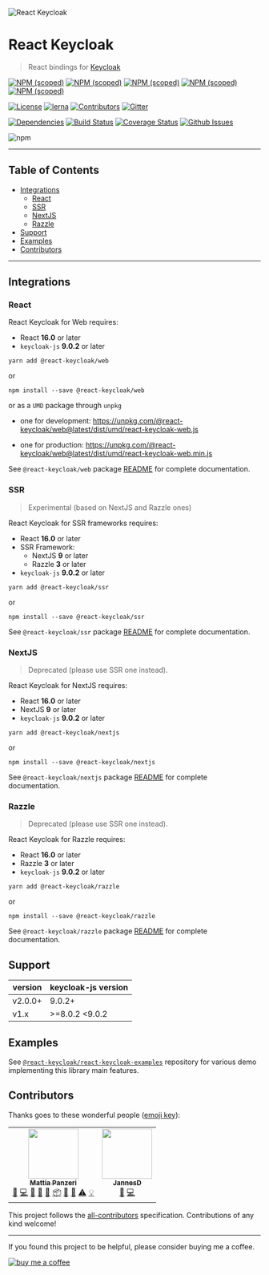 ![React Keycloak](/art/react-keycloak-logo.png?raw=true 'React Keycloak Logo')

# React Keycloak <!-- omit in toc -->

> React bindings for [Keycloak](https://www.keycloak.org/)

[![NPM (scoped)](https://img.shields.io/npm/v/@react-keycloak/core?label=npm%20%7C%20core)](https://www.npmjs.com/package/@react-keycloak/core)
[![NPM (scoped)](https://img.shields.io/npm/v/@react-keycloak/web?label=npm%20%7C%20web)](https://www.npmjs.com/package/@react-keycloak/web)
[![NPM (scoped)](https://img.shields.io/npm/v/@react-keycloak/ssr?label=npm%20%7C%20ssr)](https://www.npmjs.com/package/@react-keycloak/ssr)
[![NPM (scoped)](https://img.shields.io/npm/v/@react-keycloak/nextjs?label=npm%20%7C%20nextjs)](https://www.npmjs.com/package/@react-keycloak/nextjs)
[![NPM (scoped)](https://img.shields.io/npm/v/@react-keycloak/razzle?label=npm%20%7C%20razzle)](https://www.npmjs.com/package/@react-keycloak/razzle)

[![License](https://img.shields.io/github/license/panz3r/react-keycloak.svg)](https://github.com/panz3r/react-keycloak/blob/master/LICENSE.md)
[![lerna](https://img.shields.io/badge/maintained%20with-lerna-cc00ff.svg)](https://lerna.js.org/)<!-- ALL-CONTRIBUTORS-BADGE:START - Do not remove or modify this section -->
[![Contributors](https://img.shields.io/badge/contributors-2-orange.svg)](#contributors)<!-- ALL-CONTRIBUTORS-BADGE:END -->
[![Gitter](https://img.shields.io/gitter/room/react-keycloak/community)](https://gitter.im/react-keycloak/community)

[![Dependencies](https://img.shields.io/david/panz3r/react-keycloak.svg)](https://github.com/panz3r/react-keycloak)
[![Build Status](https://travis-ci.com/panz3r/react-keycloak.svg?branch=master)](https://travis-ci.com/panz3r/react-keycloak)
[![Coverage Status](https://coveralls.io/repos/github/panz3r/react-keycloak/badge.svg?branch=master)](https://coveralls.io/github/panz3r/react-keycloak?branch=master)
[![Github Issues](https://img.shields.io/github/issues/panz3r/react-keycloak.svg)](https://github.com/panz3r/react-keycloak/issues)

![npm](https://img.shields.io/npm/dm/@react-keycloak/core)

---

## Table of Contents <!-- omit in toc -->

- [Integrations](#integrations)
  - [React](#react)
  - [SSR](#ssr)
  - [NextJS](#nextjs)
  - [Razzle](#razzle)
- [Support](#support)
- [Examples](#examples)
- [Contributors](#contributors)

---

## Integrations

### React

React Keycloak for Web requires:

- React **16.0** or later
- `keycloak-js` **9.0.2** or later

```shell
yarn add @react-keycloak/web
```

or

```shell
npm install --save @react-keycloak/web
```

or as a `UMD` package through `unpkg`

- one for development: https://unpkg.com/@react-keycloak/web@latest/dist/umd/react-keycloak-web.js

- one for production: https://unpkg.com/@react-keycloak/web@latest/dist/umd/react-keycloak-web.min.js

See `@react-keycloak/web` package [README](https://github.com/panz3r/react-keycloak/blob/master/packages/web/README.md) for complete documentation.

### SSR

> Experimental (based on NextJS and Razzle ones)

React Keycloak for SSR frameworks requires:

- React **16.0** or later
- SSR Framework:
  - NextJS **9** or later
  - Razzle **3** or later
- `keycloak-js` **9.0.2** or later

```shell
yarn add @react-keycloak/ssr
```

or

```shell
npm install --save @react-keycloak/ssr
```

See `@react-keycloak/ssr` package [README](https://github.com/panz3r/react-keycloak/blob/master/packages/ssr/README.md) for complete documentation.

### NextJS

> Deprecated (please use SSR one instead).

React Keycloak for NextJS requires:

- React **16.0** or later
- NextJS **9** or later
- `keycloak-js` **9.0.2** or later

```shell
yarn add @react-keycloak/nextjs
```

or

```shell
npm install --save @react-keycloak/nextjs
```

See `@react-keycloak/nextjs` package [README](https://github.com/panz3r/react-keycloak/blob/master/packages/nextjs/README.md) for complete documentation.

### Razzle

> Deprecated (please use SSR one instead).

React Keycloak for Razzle requires:

- React **16.0** or later
- Razzle **3** or later
- `keycloak-js` **9.0.2** or later

```shell
yarn add @react-keycloak/razzle
```

or

```shell
npm install --save @react-keycloak/razzle
```

See `@react-keycloak/razzle` package [README](https://github.com/panz3r/react-keycloak/blob/master/packages/razzle/README.md) for complete documentation.

## Support

| version | keycloak-js version |
| ------- | ------------------- |
| v2.0.0+ | 9.0.2+              |
| v1.x    | >=8.0.2 <9.0.2      |

## Examples

See [`@react-keycloak/react-keycloak-examples`](https://github.com/react-keycloak/react-keycloak-examples) repository for various demo implementing this library main features.

## Contributors

Thanks goes to these wonderful people ([emoji key](https://allcontributors.org/docs/en/emoji-key)):

<!-- ALL-CONTRIBUTORS-LIST:START - Do not remove or modify this section -->
<!-- prettier-ignore-start -->
<!-- markdownlint-disable -->
<table>
  <tr>
    <td align="center"><a href="http://panz3r.dev"><img src="https://avatars3.githubusercontent.com/u/1754457?v=4" width="100px;" alt=""/><br /><sub><b>Mattia Panzeri</b></sub></a><br /><a href="#ideas-panz3r" title="Ideas, Planning, & Feedback">🤔</a> <a href="https://github.com/panz3r/react-keycloak/commits?author=panz3r" title="Code">💻</a> <a href="https://github.com/panz3r/react-keycloak/commits?author=panz3r" title="Documentation">📖</a> <a href="https://github.com/panz3r/react-keycloak/issues?q=author%3Apanz3r" title="Bug reports">🐛</a> <a href="#maintenance-panz3r" title="Maintenance">🚧</a> <a href="#platform-panz3r" title="Packaging/porting to new platform">📦</a> <a href="#question-panz3r" title="Answering Questions">💬</a> <a href="https://github.com/panz3r/react-keycloak/pulls?q=is%3Apr+reviewed-by%3Apanz3r" title="Reviewed Pull Requests">👀</a> <a href="https://github.com/panz3r/react-keycloak/commits?author=panz3r" title="Tests">⚠️</a> <a href="#example-panz3r" title="Examples">💡</a></td>
    <td align="center"><a href="https://ac-systems.be/"><img src="https://avatars0.githubusercontent.com/u/9079379?v=4" width="100px;" alt=""/><br /><sub><b>JannesD</b></sub></a><br /><a href="https://github.com/panz3r/react-keycloak/issues?q=author%3Ajannes-io" title="Bug reports">🐛</a> <a href="https://github.com/panz3r/react-keycloak/commits?author=jannes-io" title="Code">💻</a></td>
  </tr>
</table>

<!-- markdownlint-enable -->
<!-- prettier-ignore-end -->

<!-- ALL-CONTRIBUTORS-LIST:END -->

This project follows the [all-contributors](https://github.com/all-contributors/all-contributors) specification. Contributions of any kind welcome!

---

If you found this project to be helpful, please consider buying me a coffee.

[![buy me a coffee](https://www.buymeacoffee.com/assets/img/custom_images/orange_img.png)](https://buymeacoff.ee/4f18nT0Nk)
